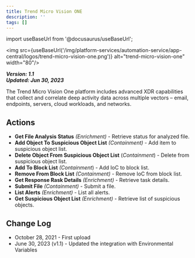 ```yaml
---
title: Trend Micro Vision ONE
description: ''
tags: []
---
```

import useBaseUrl from '@docusaurus/useBaseUrl';

<img src={useBaseUrl('/img/platform-services/automation-service/app-central/logos/trend-micro-vision-one.png')} alt="trend-micro-vision-one" width="80"/>

***Version: 1.1  
Updated: Jun 30, 2023***

The Trend Micro Vision One platform includes advanced XDR capabilities that collect and correlate deep activity data across multiple vectors – email, endpoints, servers, cloud workloads, and networks.

## Actions

* **Get File Analysis Status** *(Enrichment)* - Retrieve status for analyzed file.
* **Add Object To Suspicious Object List** *(Containment)* - Add item to suspicious object list.
* **Delete Object From Suspicious Object List** (*Containment*) - Delete from suspicious object list.
* **Add To Block List** *(Containment*) - Add IoC to block list.
* **Remove From Block List** *(Containment)* - Remove IoC from block list.
* **Get Response Rask Details** *(Enrichment)* - Retrieve task details.
* **Submit File** *(Containment)* - Submit a file.
* **List Alerts** *(Enrichment)* - List all alerts.
* **Get Suspicious Object List** *(Enrichment)* - Retrieve list of suspicious objects.

## Change Log

* October 28, 2021 - First upload
* June 30, 2023 (v1.1) - Updated the integration with Environmental Variables
